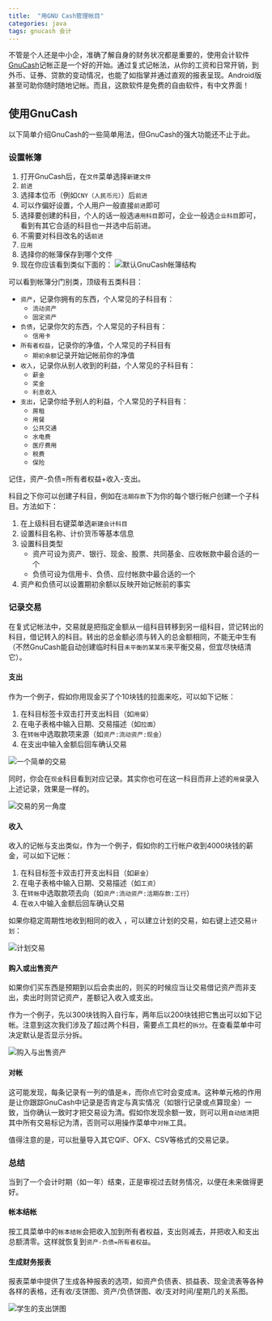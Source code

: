 ```yaml
---
title:  "用GNU Cash管理帐目"
categories: java
tags: gnucash 会计
---
```


不管是个人还是中小企，准确了解自身的财务状况都是重要的，使用会计软件[GnuCash](http://www.gnucash.org)记帐正是一个好的开始。通过复式记帐法，从你的工资和日常开销，到外币、证券、贷款的变动情况，也能了如指掌并通过直观的报表呈现。Android版甚至可助你随时随地记帐。而且，这款软件是免费的自由软件，有中文界面！


## 使用GnuCash

以下简单介绍GnuCash的一些简单用法，但GnuCash的强大功能还不止于此。

### 设置帐簿

1. 打开GnuCash后，在`文件`菜单选择`新建文件`
2. `前进`
3. 选择本位币（例如`CNY（人民币元）`）后`前进`
4. 可以作偏好设置，个人用户一般直接`前进`即可
5. 选择要创建的科目，个人的话一般选`通用科目`即可，企业一般选`企业科目`即可，看到有其它合适的科目也一并选中后前进。
6. 不需要对科目改名的话`前进`
7. `应用`
8. 选择你的帐簿保存到哪个文件
9. 现在你应该看到类似下面的：
![默认GnuCash帐簿结构](/image/gnucash-accounts.png)

可以看到帐簿分门别类，顶级有五类科目：
- `资产`，记录你拥有的东西，个人常见的子科目有：
    - `流动资产`
    - `固定资产`
- `负债`，记录你欠的东西，个人常见的子科目有：
    - `信用卡`
- `所有者权益`，记录你的净值，个人常见的子科目有
    - `期初余额`记录开始记帐前你的净值
- `收入`，记录你从别人收到的利益，个人常见的子科目有：
    - `薪金`
    - `奖金`
    - `利息收入`
- `支出`，记录你给予别人的利益，个人常见的子科目有：
    - `房租`
    - `用餐`
    - `公共交通`
    - `水电费`
    - `医疗费用`
    - `税费`
    - `保险`

记住，资产-负债=所有者权益+收入-支出。

科目之下你可以创建子科目，例如在`活期存款`下为你的每个银行帐户创建一个子科目。方法如下：
1. 在上级科目右键菜单选`新建会计科目`
2. 设置科目名称、计价货币等基本信息
3. 设置科目类型
    - 资产可设为资产、银行、现金、股票、共同基金、应收帐款中最合适的一个
    - 负债可设为信用卡、负债、应付帐款中最合适的一个
4. 资产和负债可以设置期初余额以反映开始记帐前的事实


### 记录交易

在复式记帐法中，交易就是把指定金额从一组科目转移到另一组科目，贷记转出的科目，借记转入的科目。转出的总金额必须与转入的总金额相同，不能无中生有（不然GnuCash能自动创建临时科目`未平衡的某某币`来平衡交易，但宜尽快结清它）。

#### 支出

作为一个例子，假如你用现金买了个10块钱的拉面来吃，可以如下记帐：
1. 在科目标签卡双击打开支出科目（如`用餐`）
2. 在电子表格中输入日期、交易描述（如`拉面`）
3. 在`转帐`中选取款项来源（如`资产:流动资产:现金`）
4. 在支出中输入金额后回车确认交易

![一个简单的交易](/image/gnucash-transaction.png)

同时，你会在`现金`科目看到对应记录。其实你也可在这一科目而非上述的`用餐`录入上述记录，效果是一样的。

![交易的另一角度](/image/gnucash-transaction2.png)

#### 收入

收入的记帐与支出类似，作为一个例子，假如你的工行帐户收到4000块钱的薪金，可以如下记帐：
1. 在科目标签卡双击打开支出科目（如`薪金`）
2. 在电子表格中输入日期、交易描述（如`工资`）
3. 在`转帐`中选取款项去向（如`资产:流动资产:活期存款:工行`）
4. 在`收入`中输入金额后回车确认交易

如果你稳定周期性地收到相同的收入 ，可以建立计划的交易，如右键上述交易`计划`：

![计划交易](/image/gnucash-salary.png)

#### 购入或出售资产

如果你们买东西是预期到以后会卖出的，则买的时候应当让交易借记资产而非支出，卖出时则贷记资产，差额记入收入或支出。

作为一个例子，先以300块钱购入自行车，两年后以200块钱把它售出可以如下记帐。注意到这次我们涉及了超过两个科目，需要点工具栏的`拆分`。在查看菜单中可决定默认是否显示分拆。

![购入与出售资产](/image/gnucash-investment.png)

#### 对帐

这可能发现，每条记录有一列的值是`未`，而你点它时会变成`清`。这种单元格的作用是让你跟踪GnuCash中记录是否肯定与真实情况（如银行记录或点算现金）一致，当你确认一致时才把交易设为清。假如你发现余额一致，则可以用`自动结清`把其中所有交易标记为清，否则可以用操作菜单中`对帐`工具。

值得注意的是，可以批量导入其它QIF、OFX、CSV等格式的交易记录。

### 总结

当到了一个会计时期（如一年）结束，正是审视过去财务情况，以便在未来做得更好。

#### 帐本结帐

按工具菜单中的`帐本结帐`会把收入加到所有者权益，支出则减去，并把收入和支出总额清零。这样就恢复到`资产-负债=所有者权益`。

#### 生成财务报表

报表菜单中提供了生成各种报表的选项，如资产负债表、损益表、现金流表等各种各样的表格，还有收/支饼图、资产/负债饼图、收/支对时间/星期几的关系图。

![学生的支出饼图](/image/gnucash-chart.png)
